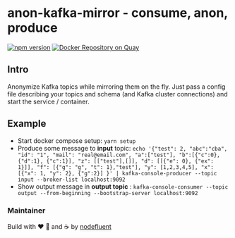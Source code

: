 # anon-kafka-mirror - consume, anon, produce

[![npm version](https://badge.fury.io/js/anon-kafka-mirror.svg)](https://badge.fury.io/js/anon-kafka-mirror)
[![Docker Repository on Quay](https://quay.io/repository/nodefluent/anon-kafka-mirror/status "Docker Repository on Quay")](https://quay.io/repository/nodefluent/anon-kafka-mirror)

## Intro

Anonymize Kafka topics while mirroring them on the fly.
Just pass a config file describing your topics and schema (and Kafka cluster connections) and start the service / container.

## Example

- Start docker compose setup: `yarn setup`
- Produce some message to **input** topic: `echo '{"test": 2, "abc":"cba", "id": "1", "mail": "real@email.com", "a":["test"], "b":[{"c":0},{"d":1}, {"c":1}], "z": [["test"],[]], "d": [[{"e": 0}, {"ex": 1}]], "f": [{"g": "g", "t": 1},"test"], "y": [1,2,3,4,5], "x":[{"x": 1, "y": 2}, {"g":2}] }' | kafka-console-producer --topic input --broker-list localhost:9092`
- Show output message in **output topic** : `kafka-console-consumer --topic output --from-beginning --bootstrap-server localhost:9092`

### Maintainer

Build with :heart: :pizza: and :coffee: by [nodefluent](https://github.com/nodefluent)
